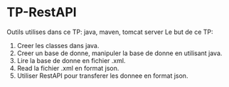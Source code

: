 # TP-RestAPI

Outils utilises dans ce TP: java, maven, tomcat server
Le but de ce TP:
1. Creer les classes dans java.
1. Creer un base de donne, manipuler la base de donne en utilisant java.
2. Lire la base de donne en fichier .xml.
3. Read la fichier .xml en format json.
4. Utiliser RestAPI pour transferer les donnee en format json.
